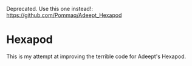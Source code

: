 Deprecated. Use this one instead!: https://github.com/Pommaq/Adeept_Hexapod

# Hexapod

This is my attempt at improving the terrible code for Adeept's Hexapod.


